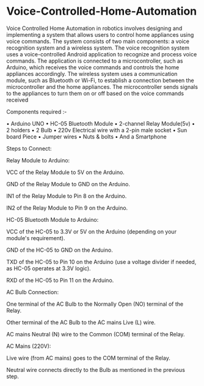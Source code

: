 # Voice-Controlled-Home-Automation
Voice Controlled Home Automation in robotics involves designing and implementing a system that allows users to control home appliances using voice commands. The system consists of two main components: a voice recognition system and a wireless system.
The voice recognition system uses a voice-controlled Android application to
recognize and process voice commands. The application is connected to a
microcontroller, such as Arduino, which receives the voice commands and controls
the home appliances accordingly.
The wireless system uses a communication module, such as Bluetooth or Wi-Fi, to
establish a connection between the microcontroller and the home appliances. The
microcontroller sends signals to the appliances to turn them on or off based on the
voice commands received

Components required :-

• Arduino UNO
• HC-05 Bluetooth Module
• 2-channel Relay Module(5v)
• 2 holders
• 2 Bulb
• 220v Electrical wire with a 2-pin male socket
• Sun board Piece
• Jumper wires
• Nuts & bolts
• And a Smartphone

Steps to Connect:

Relay Module to Arduino:

VCC of the Relay Module to 5V on the Arduino.

GND of the Relay Module to GND on the Arduino.

IN1 of the Relay Module to Pin 8 on the Arduino.

IN2 of the Relay Module to Pin 9 on the Arduino.


HC-05 Bluetooth Module to Arduino:

VCC of the HC-05 to 3.3V or 5V on the Arduino (depending on your module's requirement).

GND of the HC-05 to GND on the Arduino.

TXD of the HC-05 to Pin 10 on the Arduino (use a voltage divider if needed, as HC-05 operates at 3.3V logic). 

RXD of the HC-05 to Pin 11 on the Arduino.


AC Bulb Connection:

One terminal of the AC Bulb to the Normally Open (NO) terminal of the Relay.

Other terminal of the AC Bulb to the AC mains Live (L) wire.

AC mains Neutral (N) wire to the Common (COM) terminal of the Relay.


AC Mains (220V):

Live wire (from AC mains) goes to the COM terminal of the Relay.

Neutral wire connects directly to the Bulb as mentioned in the previous step.

